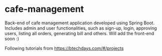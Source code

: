 # cafe-management
Back-end of cafe management application developed using Spring Boot. Includes admin and user functionalities, such as sign-up, login, approving users, listing all orders, generating bill and others. Will add the front-end soon :)

Following tutorials from https://btechdays.com/#/projects
